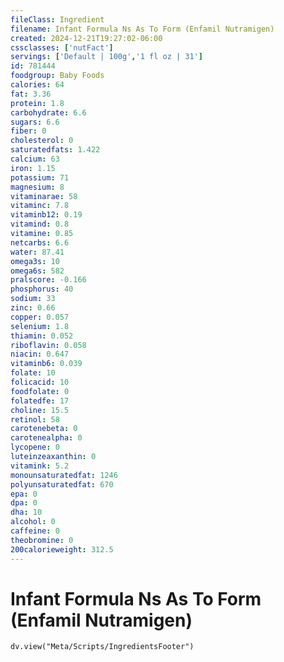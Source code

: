 ```yaml
---
fileClass: Ingredient
filename: Infant Formula Ns As To Form (Enfamil Nutramigen)
created: 2024-12-21T19:27:02-06:00
cssclasses: ['nutFact']
servings: ['Default | 100g','1 fl oz | 31']
id: 781444
foodgroup: Baby Foods
calories: 64
fat: 3.36
protein: 1.8
carbohydrate: 6.6
sugars: 6.6
fiber: 0
cholesterol: 0
saturatedfats: 1.422
calcium: 63
iron: 1.15
potassium: 71
magnesium: 8
vitaminarae: 58
vitaminc: 7.8
vitaminb12: 0.19
vitamind: 0.8
vitamine: 0.85
netcarbs: 6.6
water: 87.41
omega3s: 10
omega6s: 582
pralscore: -0.166
phosphorus: 40
sodium: 33
zinc: 0.66
copper: 0.057
selenium: 1.8
thiamin: 0.052
riboflavin: 0.058
niacin: 0.647
vitaminb6: 0.039
folate: 10
folicacid: 10
foodfolate: 0
folatedfe: 17
choline: 15.5
retinol: 58
carotenebeta: 0
carotenealpha: 0
lycopene: 0
luteinzeaxanthin: 0
vitamink: 5.2
monounsaturatedfat: 1246
polyunsaturatedfat: 670
epa: 0
dpa: 0
dha: 10
alcohol: 0
caffeine: 0
theobromine: 0
200calorieweight: 312.5
---
```


# Infant Formula Ns As To Form (Enfamil Nutramigen)

```dataviewjs
dv.view("Meta/Scripts/IngredientsFooter")
```